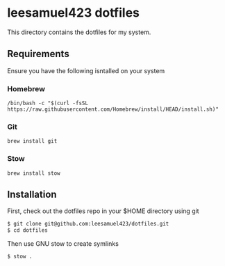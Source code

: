 # leesamuel423 dotfiles

This directory contains the dotfiles for my system.

## Requirements

Ensure you have the following isntalled on your system

### Homebrew

```
/bin/bash -c "$(curl -fsSL https://raw.githubusercontent.com/Homebrew/install/HEAD/install.sh)"
```

### Git

```
brew install git
```

### Stow

```
brew install stow
```

## Installation

First, check out the dotfiles repo in your $HOME directory using git

```bash
$ git clone git@github.com:leesamuel423/dotfiles.git
$ cd dotfiles
```

Then use GNU stow to create symlinks

```
$ stow .
```

